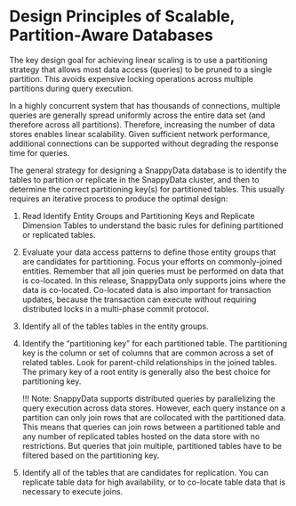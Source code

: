# Design Principles of Scalable, Partition-Aware Databases

The key design goal for achieving linear scaling is to use a partitioning strategy that allows most data access (queries) to be pruned to a single partition. This avoids expensive locking operations across multiple partitions during query execution.

In a highly concurrent system that has thousands of connections, multiple queries are generally spread uniformly across the entire data set (and therefore across all partitions). Therefore, increasing the number of data stores enables linear scalability. Given sufficient network performance, additional connections can be supported without degrading the response time for queries.

The general strategy for designing a SnappyData database is to identify the tables to partition or replicate in the SnappyData cluster, and then to determine the correct partitioning key(s) for partitioned tables. This usually requires an iterative process to produce the optimal design:

1. Read Identify Entity Groups and Partitioning Keys and Replicate Dimension Tables to understand the basic rules for defining partitioned or replicated tables.

2. Evaluate your data access patterns to define those entity groups that are candidates for partitioning. Focus your efforts on commonly-joined entities. Remember that all join queries must be performed on data that is co-located. In this release, SnappyData only supports joins where the data is co-located. Co-located data is also important for transaction updates, because the transaction can execute without requiring distributed locks in a multi-phase commit protocol.

3. Identify all of the tables tables in the entity groups.

4. Identify the “partitioning key” for each partitioned table. The partitioning key is the column or set of columns that are common across a set of related tables. Look for parent-child relationships in the joined tables. The primary key of a root entity is generally also the best choice for partitioning key.

	!!! Note:
		SnappyData supports distributed queries by parallelizing the query execution across data stores. However, each query instance on a partition can only join rows that are collocated with the partitioned data. This means that queries can join rows between a partitioned table and any number of replicated tables hosted on the data store with no restrictions. But queries that join multiple, partitioned tables have to be filtered based on the partitioning key. 
    
5. Identify all of the tables that are candidates for replication. You can replicate table data for high availability, or to co-locate table data that is necessary to execute joins.

